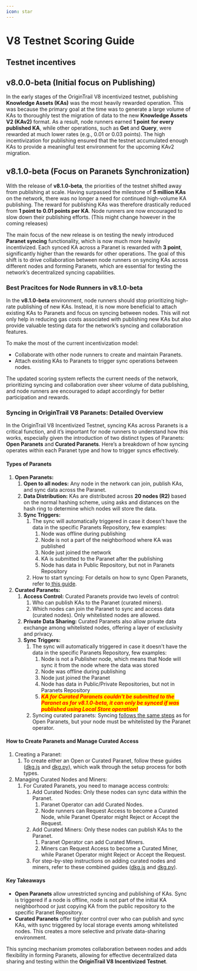 ```yaml
---
icon: star
---
```


# V8 Testnet Scoring Guide

## Testnet incentives

## v8.0.0-beta (Initial focus on Publishing)

In the early stages of the OriginTrail V8 incentivized testnet, publishing **Knowledge Assets (KAs)** was the most heavily rewarded operation. This was because the primary goal at the time was to generate a large volume of KAs to thoroughly test the migration of data to the new **Knowledge Assets V2 (KAv2)** format. As a result, node runners earned **1 point** **for every published KA**, while other operations, such as **Get** and **Query**, were rewarded at much lower rates (e.g., 0.01 or 0.03 points). The high incentivization for publishing ensured that the testnet accumulated enough KAs to provide a meaningful test environment for the upcoming KAv2 migration.

## v8.1.0-beta (Focus on Paranets Synchronization)

With the release of **v8.1.0-beta**, the priorities of the testnet shifted away from publishing at scale. Having surpassed the milestone of **5 million KAs** on the network, there was no longer a need for continued high-volume KA publishing. The reward for publishing KAs was therefore drastically reduced from **1 point to 0.01 points per KA**. Node runners are now encouraged to slow down their publishing efforts. (This might change however in the coming releases)

The main focus of the new release is on testing the newly introduced **Paranet syncing** functionality, which is now much more heavily incentivized. Each synced KA across a Paranet is rewarded with **3 point**, significantly higher than the rewards for other operations. The goal of this shift is to drive collaboration between node runners on syncing KAs across different nodes and forming Paranets, which are essential for testing the network’s decentralized syncing capabilities.

### Best Pracitces for Node Runners in v8.1.0-beta

In the **v8.1.0-beta** environment, node runners should stop prioritizing high-rate publishing of new KAs. Instead, it is now more beneficial to attach existing KAs to Paranets and focus on syncing between nodes. This will not only help in reducing gas costs associated with publishing new KAs but also provide valuable testing data for the network’s syncing and collaboration features.

To make the most of the current incentivization model:

* Collaborate with other node runners to create and maintain Paranets.
* Attach existing KAs to Paranets to trigger sync operations between nodes.

The updated scoring system reflects the current needs of the network, prioritizing syncing and collaboration over sheer volume of data publishing, and node runners are encouraged to adapt accordingly for better participation and rewards.

### Syncing in OriginTrail V8 Paranets: Detailed Overview

In the OriginTrail V8 Incentivized Testnet, syncing KAs across Paranets is a critical function, and it’s important for node runners to understand how this works, especially given the introduction of two distinct types of Paranets: **Open Paranets** and **Curated Paranets**. Here’s a breakdown of how syncing operates within each Paranet type and how to trigger syncs effectively.

#### Types of Paranets

1. **Open Paranets:**
   1. **Open to all nodes:** Any node in the network can join, publish KAs, and sync data across the Paranet.
   2. **Data Distribution:** KAs are distributed across **20 nodes (R2)** based on the normal hashing scheme, using asks and distances on the hash ring to determine which nodes will store the data.
   3. **Sync Triggers:**
      1. The sync will automatically triggered in case it doesn't have the data in the specific Paranets Repository, few examples:
         1. Node was offline during publishing
         2. Node is not a part of the neighborhood where KA was published
         3. Node just joined the network
         4. KA is submitted to the Paranet after the publishing
         5. Node has data in Public Repository, but not in Paranets Repository
      2. How to start syncing: For details on how to sync Open Paranets, refer to[ this guide](../run-a-v8-core-node-on-testnet/sync-a-dkg-v8-paranet.md).
2. **Curated Paranets:**
   1. **Access Control:** Curated Paranets provide two levels of control:
      1. Who can publish KAs to the Paranet (curated miners).
      2. Which nodes can join the Paranet to sync and access data (curated nodes). Only whitelisted nodes are allowed.
   2. **Private Data Sharing:** Curated Paranets also allow private data exchange among whitelisted nodes, offering a layer of exclusivity and privacy.
   3. **Sync Triggers:**
      1. The sync will automatically triggered in case it doesn't have the data in the specific Paranets Repository, few examples:
         1. Node is not a Publisher node, which means that Node will sync it from the node where the data was stored
         2. Node was offline during publishing
         3. Node just joined the Paranet
         4. Node has data in Public/Private Repositories, but not in Paranets Repository
         5. _<mark style="color:red;">**KA for Curated Paranets couldn't be submitted to the Paranet as for v8.1.0-beta, it can only be synced if was published using Local Store operation!**</mark>_
      2. Syncing curated paranets: Syncing [follows the same steps](../run-a-v8-core-node-on-testnet/sync-a-dkg-v8-paranet.md) as for Open Paranets, but your node must be whitelisted by the Paranet operator.

#### How to Create Paranets and Manage Curated Access

1. Creating a Paranet:
   1. To create either an Open or Curated Paranet, follow these guides ([dkg.js](../v8-dkg-sdk/dkg-v8-js-client/interact-with-dkg-paranets.md#creating-a-paranet) and [dkg.py](../v8-dkg-sdk/dkg-v8-py-client/interact-with-dkg-paranets.md#creating-a-paranet)), which walk through the setup process for both types.
2. Managing Curated Nodes and Miners:
   1. For Curated Paranets, you need to manage access controls:
      1. Add Curated Nodes: Only these nodes can sync data within the Paranet.
         1. Paranet Operator can add Curated Nodes.
         2. Node runners can Request Access to become a Curated Node, while Paranet Operator might Reject or Accept the Request.
      2. Add Curated Miners: Only these nodes can publish KAs to the Paranet.
         1. Paranet Operator can add Curated Miners.
         2. Miners can Request Access to become a Curated Miner, while Paranet Operator might Reject or Accept the Request.
      3. For step-by-step instructions on adding curated nodes and miners, refer to these combined guides ([dkg.js](../v8-dkg-sdk/dkg-v8-js-client/interact-with-dkg-paranets.md#adding-removing-nodes-to-from-a-curated-paranet) and [dkg.py](../v8-dkg-sdk/dkg-v8-py-client/interact-with-dkg-paranets.md#adding-removing-nodes-to-from-a-paranet)).

#### Key Takeaways

* **Open Paranets** allow unrestricted syncing and publishing of KAs. Sync is triggered if a node is offline, node is not part of the initial KA neighborhood or just copying KA from the public repository to the specific Paranet Repository.
* **Curated Paranets** offer tighter control over who can publish and sync KAs, with sync triggered by local storage events among whitelisted nodes. This creates a more selective and private data-sharing environment.

This syncing mechanism promotes collaboration between nodes and adds flexibility in forming Paranets, allowing for effective decentralized data sharing and testing within the **OriginTrail V8 Incentivized Testnet**.
